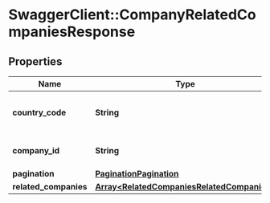 # SwaggerClient::CompanyRelatedCompaniesResponse

## Properties
Name | Type | Description | Notes
------------ | ------------- | ------------- | -------------
**country_code** | **String** | [ISO 3166-1 alpha-2](https://en.wikipedia.org/wiki/ISO_3166-1_alpha-2) country code | 
**company_id** | **String** | Company registration number | 
**pagination** | [**PaginationPagination**](PaginationPagination.md) |  | 
**related_companies** | [**Array&lt;RelatedCompaniesRelatedCompanies&gt;**](RelatedCompaniesRelatedCompanies.md) |  | 


